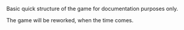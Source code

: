 Basic quick structure of the game for documentation purposes only. 

The game will be reworked, when the time comes.